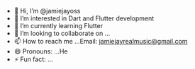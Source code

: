 - 👋 Hi, I’m @jamiejayoss
- 👀 I’m interested in Dart and Flutter development
- 🌱 I’m currently learning Flutter 
- 💞️ I’m looking to collaborate on ...
- 📫 How to reach me ...Email: jamiejayrealmusic@gmail.com
- 😄 Pronouns: ...He
- ⚡ Fun fact: ...

<!---
jamiejayoss/jamiejayoss is a ✨ special ✨ repository because its `README.md` (this file) appears on your GitHub profile.
You can click the Preview link to take a look at your changes.
--->
